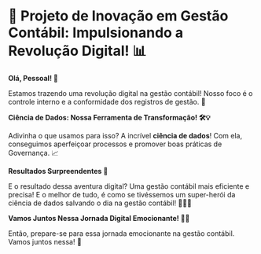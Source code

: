 # 🚀 Projeto de Inovação em Gestão Contábil: Impulsionando a Revolução Digital! 📊

**Olá, Pessoal! 👋**

Estamos trazendo uma revolução digital na gestão contábil! Nosso foco é o controle interno e a conformidade dos registros de gestão. 🎯

**Ciência de Dados: Nossa Ferramenta de Transformação! 🛠️💡**

Adivinha o que usamos para isso? A incrível **ciência de dados**! Com ela, conseguimos aperfeiçoar processos e promover boas práticas de Governança. 📈

**Resultados Surpreendentes 🎉**

E o resultado dessa aventura digital? Uma gestão contábil mais eficiente e precisa! E o melhor de tudo, é como se tivéssemos um super-herói da ciência de dados salvando o dia na gestão contábil! 🦸‍♂️💼

**Vamos Juntos Nessa Jornada Digital Emocionante! 🚀🌐**

Então, prepare-se para essa jornada emocionante na gestão contábil. Vamos juntos nessa! 🤝
